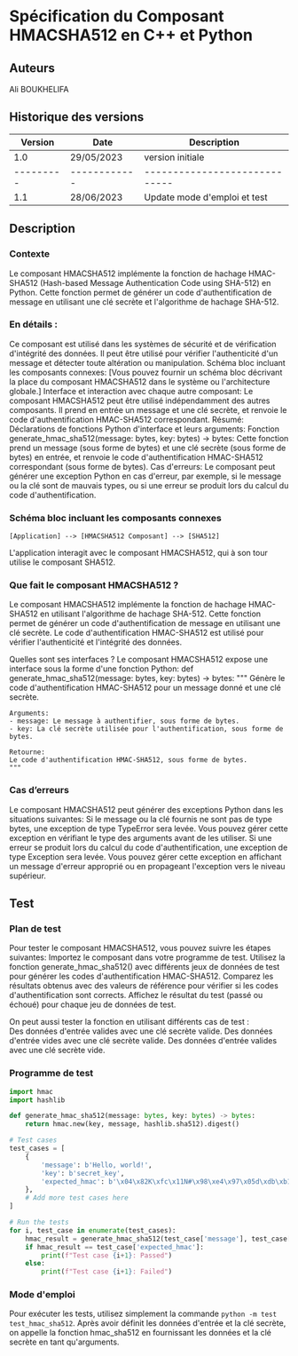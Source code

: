 # Spécification du Composant HMACSHA512 en C++ et Python

## Auteurs
Ali BOUKHELIFA 

## Historique des versions
| Version | Date       | Description                 |
|---------|------------|-----------------------------|
| 1.0     | 29/05/2023 | version initiale|
|---------|------------|-----------------------------|
| 1.1     | 28/06/2023 | Update mode d'emploi et test|

## Description

### Contexte
Le composant HMACSHA512 implémente la fonction de hachage HMAC-SHA512 (Hash-based Message Authentication Code using SHA-512) en Python. Cette fonction permet de générer un code d'authentification de message en utilisant une clé secrète et l'algorithme de hachage SHA-512.

### En détails : 

Ce composant est utilisé dans les systèmes de sécurité et de vérification d'intégrité des données. Il peut être utilisé pour vérifier l'authenticité d'un message et détecter toute altération ou manipulation.
Schéma bloc incluant les composants connexes: [Vous pouvez fournir un schéma bloc décrivant la place du composant HMACSHA512 dans le système ou l'architecture globale.]
Interface et interaction avec chaque autre composant: Le composant HMACSHA512 peut être utilisé indépendamment des autres composants. Il prend en entrée un message et une clé secrète, et renvoie le code d'authentification HMAC-SHA512 correspondant.
Résumé: Déclarations de fonctions Python d'interface et leurs arguments:
Fonction generate_hmac_sha512(message: bytes, key: bytes) -> bytes: Cette fonction prend un message (sous forme de bytes) et une clé secrète (sous forme de bytes) en entrée, et renvoie le code d'authentification HMAC-SHA512 correspondant (sous forme de bytes).
Cas d'erreurs: Le composant peut générer une exception Python en cas d'erreur, par exemple, si le message ou la clé sont de mauvais types, ou si une erreur se produit lors du calcul du code d'authentification.

### Schéma bloc incluant les composants connexes
```
[Application] --> [HMACSHA512 Composant] --> [SHA512]
```
L'application interagit avec le composant HMACSHA512, qui à son tour utilise le composant SHA512.

### Que fait le composant HMACSHA512 ?
Le composant HMACSHA512 implémente la fonction de hachage HMAC-SHA512 en utilisant l'algorithme de hachage SHA-512. Cette fonction permet de générer un code d'authentification de message en utilisant une clé secrète. Le code d'authentification HMAC-SHA512 est utilisé pour vérifier l'authenticité et l'intégrité des données.

Quelles sont ses interfaces ?
Le composant HMACSHA512 expose une interface sous la forme d'une fonction Python:
def generate_hmac_sha512(message: bytes, key: bytes) -> bytes:
    """
    Génère le code d'authentification HMAC-SHA512 pour un message donné et une clé secrète.

    Arguments:
    - message: Le message à authentifier, sous forme de bytes.
    - key: La clé secrète utilisée pour l'authentification, sous forme de bytes.

    Retourne:
    Le code d'authentification HMAC-SHA512, sous forme de bytes.
    """


### Cas d’erreurs
Le composant HMACSHA512 peut générer des exceptions Python dans les situations suivantes:
Si le message ou la clé fournis ne sont pas de type bytes, une exception de type TypeError sera levée. Vous pouvez gérer cette exception en vérifiant le type des arguments avant de les utiliser.
Si une erreur se produit lors du calcul du code d'authentification, une exception de type Exception sera levée. Vous pouvez gérer cette exception en affichant un message d'erreur approprié ou en propageant l'exception vers le niveau supérieur.

## Test

### Plan de test
Pour tester le composant HMACSHA512, vous pouvez suivre les étapes suivantes:
Importez le composant dans votre programme de test.
Utilisez la fonction generate_hmac_sha512() avec différents jeux de données de test pour générer les codes d'authentification HMAC-SHA512.
Comparez les résultats obtenus avec des valeurs de référence pour vérifier si les codes d'authentification sont corrects.
Affichez le résultat du test (passé ou échoué) pour chaque jeu de données de test.

On peut aussi tester la fonction en utilisant différents cas de test :       
            Des données d'entrée valides avec une clé secrète valide.
            Des données d'entrée vides avec une clé secrète valide.
            Des données d'entrée valides avec une clé secrète vide.

### Programme de test
```python
import hmac
import hashlib

def generate_hmac_sha512(message: bytes, key: bytes) -> bytes:
    return hmac.new(key, message, hashlib.sha512).digest()

# Test cases
test_cases = [
    {
        'message': b'Hello, world!',
        'key': b'secret_key',
        'expected_hmac': b'\x04\x82K\xfc\x11N#\x98\xe4\x97\x05d\xdb\xb1x\x80\xc2\xd7\xe4a2r+\x90\xff\xabI#\x05\xec\xe1\x9d\xd5\xf0\xcc\x04\xc9L\x8eJ\xe0\x82\xa3\x9f\x84\xeb\x14V\xd5\xe7d\x1e\x90',
    },
    # Add more test cases here
]

# Run the tests
for i, test_case in enumerate(test_cases):
    hmac_result = generate_hmac_sha512(test_case['message'], test_case['key'])
    if hmac_result == test_case['expected_hmac']:
        print(f"Test case {i+1}: Passed")
    else:
        print(f"Test case {i+1}: Failed")


```
### Mode d'emploi
Pour exécuter les tests, utilisez simplement la commande `python -m test test_hmac_sha512`. 
Après avoir définit les données d'entrée et la clé secrète, on appelle la fonction hmac_sha512 en fournissant les données et la clé secrète en tant qu'arguments.
